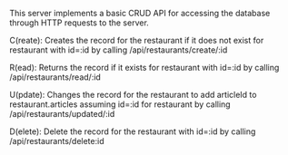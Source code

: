 This server implements a basic CRUD API for accessing the database through HTTP requests to the server.

C(reate): Creates the record for the restaurant if it does not exist for restaurant with id=:id by calling /api/restaurants/create/:id

R(ead): Returns the record if it exists for restaurant with id=:id by calling /api/restaurants/read/:id

U(pdate): Changes the record for the restaurant to add articleId to restaurant.articles assuming id=:id for restaurant by calling /api/restaurants/updated/:id

D(elete): Delete the record for the restaurant with id=:id by calling /api/restaurants/delete:id